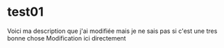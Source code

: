 # test01
Voici ma description que j'ai modifiée mais je ne sais pas si c'est une tres bonne chose
Modification ici directement
